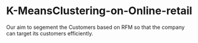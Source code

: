 # K-MeansClustering-on-Online-retail
Our aim to segement the Customers based on RFM so that the company can target its customers efficiently.

